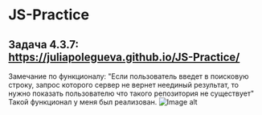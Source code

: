 # JS-Practice
## Задача 4.3.7: https://juliapolegueva.github.io/JS-Practice/
Замечание по функционалу:
"Если пользователь введет в поисковую строку, запрос которого сервер не вернет неединый результат, то нужно показать пользователю что такого репозитория не существует"
Такой функционал у меня был реализован.
![Image alt](https://i.postimg.cc/2yxwDk0b/z-UK8u-Bqahij8f-RZC-7e-RULc9-Z1ui6-KRi6f-BBg-Gk-NXEI-z7-Yv-Mb-TAzp-N9lo-E3r-PJR9a3-HPRk-9d1-Moy-ESFt-Et6-Plj.jpg)

